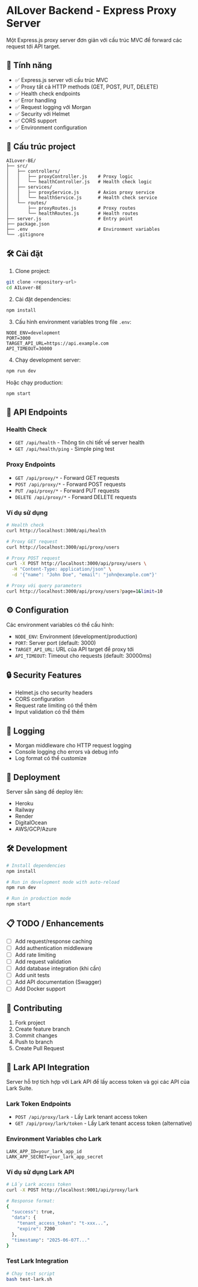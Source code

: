 # AILover Backend - Express Proxy Server

Một Express.js proxy server đơn giản với cấu trúc MVC để forward các request tới API target.

## 🚀 Tính năng

- ✅ Express.js server với cấu trúc MVC
- ✅ Proxy tất cả HTTP methods (GET, POST, PUT, DELETE)
- ✅ Health check endpoints
- ✅ Error handling
- ✅ Request logging với Morgan
- ✅ Security với Helmet
- ✅ CORS support
- ✅ Environment configuration

## 📁 Cấu trúc project

```
AILover-BE/
├── src/
│   ├── controllers/
│   │   ├── proxyController.js    # Proxy logic
│   │   └── healthController.js   # Health check logic
│   ├── services/
│   │   ├── proxyService.js       # Axios proxy service
│   │   └── healthService.js      # Health check service
│   └── routes/
│       ├── proxyRoutes.js        # Proxy routes
│       └── healthRoutes.js       # Health routes
├── server.js                     # Entry point
├── package.json
├── .env                          # Environment variables
└── .gitignore
```

## 🛠️ Cài đặt

1. Clone project:
```bash
git clone <repository-url>
cd AILover-BE
```

2. Cài đặt dependencies:
```bash
npm install
```

3. Cấu hình environment variables trong file `.env`:
```env
NODE_ENV=development
PORT=3000
TARGET_API_URL=https://api.example.com
API_TIMEOUT=30000
```

4. Chạy development server:
```bash
npm run dev
```

Hoặc chạy production:
```bash
npm start
```

## 📡 API Endpoints

### Health Check
- `GET /api/health` - Thông tin chi tiết về server health
- `GET /api/health/ping` - Simple ping test

### Proxy Endpoints
- `GET /api/proxy/*` - Forward GET requests
- `POST /api/proxy/*` - Forward POST requests  
- `PUT /api/proxy/*` - Forward PUT requests
- `DELETE /api/proxy/*` - Forward DELETE requests

### Ví dụ sử dụng

```bash
# Health check
curl http://localhost:3000/api/health

# Proxy GET request
curl http://localhost:3000/api/proxy/users

# Proxy POST request
curl -X POST http://localhost:3000/api/proxy/users \
  -H "Content-Type: application/json" \
  -d '{"name": "John Doe", "email": "john@example.com"}'

# Proxy với query parameters
curl http://localhost:3000/api/proxy/users?page=1&limit=10
```

## ⚙️ Configuration

Các environment variables có thể cấu hình:

- `NODE_ENV`: Environment (development/production)
- `PORT`: Server port (default: 3000)
- `TARGET_API_URL`: URL của API target để proxy tới
- `API_TIMEOUT`: Timeout cho requests (default: 30000ms)

## 🔒 Security Features

- Helmet.js cho security headers
- CORS configuration
- Request rate limiting có thể thêm
- Input validation có thể thêm

## 📝 Logging

- Morgan middleware cho HTTP request logging
- Console logging cho errors và debug info
- Log format có thể customize

## 🚀 Deployment

Server sẵn sàng để deploy lên:
- Heroku
- Railway
- Render
- DigitalOcean
- AWS/GCP/Azure

## 🛠️ Development

```bash
# Install dependencies
npm install

# Run in development mode with auto-reload
npm run dev

# Run in production mode
npm start
```

## 📋 TODO / Enhancements

- [ ] Add request/response caching
- [ ] Add authentication middleware
- [ ] Add rate limiting
- [ ] Add request validation
- [ ] Add database integration (khi cần)
- [ ] Add unit tests
- [ ] Add API documentation (Swagger)
- [ ] Add Docker support

## 🤝 Contributing

1. Fork project
2. Create feature branch
3. Commit changes
4. Push to branch
5. Create Pull Request

## 🔗 Lark API Integration

Server hỗ trợ tích hợp với Lark API để lấy access token và gọi các API của Lark Suite.

### Lark Token Endpoints
- `POST /api/proxy/lark` - Lấy Lark tenant access token
- `GET /api/proxy/lark/token` - Lấy Lark tenant access token (alternative)

### Environment Variables cho Lark
```env
LARK_APP_ID=your_lark_app_id
LARK_APP_SECRET=your_lark_app_secret
```

### Ví dụ sử dụng Lark API

```bash
# Lấy Lark access token
curl -X POST http://localhost:9001/api/proxy/lark

# Response format:
{
  "success": true,
  "data": {
    "tenant_access_token": "t-xxx...",
    "expire": 7200
  },
  "timestamp": "2025-06-07T..."
}
```

### Test Lark Integration
```bash
# Chạy test script
bash test-lark.sh
```
